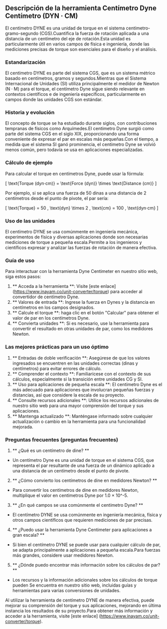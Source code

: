 ## Descripción de la herramienta Centímetro Dyne Centímetro (DYN · CM)

El centímetro DYNE es una unidad de torque en el sistema centímetro-gramo-segundo (CGS).Cuantifica la fuerza de rotación aplicada a una distancia de un centímetro del eje de rotación.Esta unidad es particularmente útil en varios campos de física e ingeniería, donde las mediciones precisas de torque son esenciales para el diseño y el análisis.

### Estandarización

El centímetro DYNE es parte del sistema CGS, que es un sistema métrico basado en centímetros, gramos y segundos.Mientras que el Sistema Internacional de Unidades (SI) utiliza principalmente el medidor de Newton (N · M) para el torque, el centímetro Dyne sigue siendo relevante en contextos científicos e de ingeniería específicos, particularmente en campos donde las unidades CGS son estándar.

### Historia y evolución

El concepto de torque se ha estudiado durante siglos, con contribuciones tempranas de físicos como Arquímedes.El centímetro Dyne surgió como parte del sistema CGS en el siglo XIX, proporcionando una forma conveniente de expresar el par en escalas más pequeñas.Con el tiempo, a medida que el sistema SI ganó prominencia, el centímetro Dyne se volvió menos común, pero todavía se usa en aplicaciones especializadas.

### Cálculo de ejemplo

Para calcular el torque en centímetros Dyne, puede usar la fórmula:

\[ \text{Torque (dyn·cm)} = \text{Force (dyn)} \times \text{Distance (cm)} \]

Por ejemplo, si se aplica una fuerza de 50 dinas a una distancia de 2 centímetros desde el punto de pivote, el par sería:

\[ \text{Torque} = 50 \, \text{dyn} \times 2 \, \text{cm} = 100 \, \text{dyn·cm} \]

### Uso de las unidades

El centímetro DYNE se usa comúnmente en ingeniería mecánica, experimentos de física y diversas aplicaciones donde son necesarias mediciones de torque a pequeña escala.Permite a los ingenieros y científicos expresar y analizar las fuerzas de rotación de manera efectiva.

### Guía de uso

Para interactuar con la herramienta Dyne Centimeter en nuestro sitio web, siga estos pasos:

1. ** Acceda a la herramienta **: Visite [este enlace] (https://www.inayam.co/unit-converter/torque) para acceder al convertidor de centímetro Dyne.
2. ** Valores de entrada **: Ingrese la fuerza en Dynes y la distancia en centímetros en los campos designados.
3. ** Calcule el torque **: haga clic en el botón "Calcular" para obtener el valor de par en los centímetros Dyne.
4. ** Convierta unidades **: Si es necesario, use la herramienta para convertir el resultado en otras unidades de par, como los medidores Newton.

### Las mejores prácticas para un uso óptimo

1. ** Entradas de doble verificación **: Asegúrese de que los valores ingresados ​​se encuentren en las unidades correctas (dinas y centímetros) para evitar errores de cálculo.
2. ** Comprender el contexto **: Familiarícese con el contexto de sus cálculos, especialmente si la transición entre unidades CG y SI.
3. ** Uso para aplicaciones de pequeña escala **: El centímetro Dyne es el más adecuado para aplicaciones que involucran pequeñas fuerzas y distancias, así que considere la escala de su proyecto.
4. ** Consulte recursos adicionales **: Utilice los recursos adicionales de nuestro sitio web para una mayor comprensión del torque y sus aplicaciones.
5. ** Mantenga actualizado **: Manténgase informado sobre cualquier actualización o cambio en la herramienta para una funcionalidad mejorada.

### Preguntas frecuentes (preguntas frecuentes)

1. ** ¿Qué es un centímetro de dine? **
- Un centímetro Dyne es una unidad de torque en el sistema CGS, que representa el par resultante de una fuerza de un dinámico aplicado a una distancia de un centímetro desde el punto de pivote.

2. ** ¿Cómo convierto los centímetros de dine en medidores Newton? **
- Para convertir los centímetros de dine en medidores Newton, multiplique el valor en centímetros Dyne por 1.0 × 10^-5.

3. ** ¿En qué campos se usa comúnmente el centímetro Dyne? **
- El centímetro DYNE se usa comúnmente en ingeniería mecánica, física y otros campos científicos que requieren mediciones de par precisas.

4. ** ¿Puedo usar la herramienta Dyne Centimeter para aplicaciones a gran escala? **
- Si bien el centímetro DYNE se puede usar para cualquier cálculo de par, se adapta principalmente a aplicaciones a pequeña escala.Para fuerzas más grandes, considere usar medidores Newton.

5. ** ¿Dónde puedo encontrar más información sobre los cálculos de par? **
- Los recursos y la información adicionales sobre los cálculos de torque pueden Se encuentra en nuestro sitio web, incluidas guías y herramientas para varias conversiones de unidades.

Al utilizar la herramienta de centímetro DYNE de manera efectiva, puede mejorar su comprensión del torque y sus aplicaciones, mejorando en última instancia los resultados de su proyecto.Para obtener más información y acceder a la herramienta, visite [este enlace] (https://www.inayam.co/unit-converter/torque).